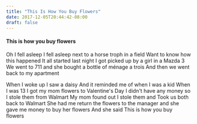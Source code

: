 ```yaml
---
title: "This Is How You Buy Flowers"
date: 2017-12-05T20:44:42-08:00
draft: false
---
```


#### This is how you buy flowers 

Oh I fell asleep
I fell asleep next to a horse troph in a field
Want to know how this happened
It all started last night
I got picked up by a girl in a Mazda 3
We went to 711 and she bought a bottle of ménage a trois
And then we went back to my apartment

When I woke up I saw a daisy
And it reminded me of when I was a kid
When I was 13 I got my mom flowers to Valentine's Day
I didn't have any money so I stole them from Walmart
My mom found out I stole them and
Took us both back to Walmart
She had me return the flowers to the manager and she gave me money to buy her flowers
And she said
This is how you buy flowers
